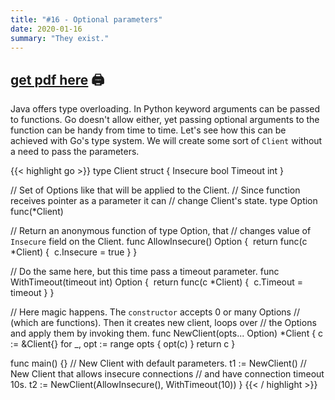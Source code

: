 ```yaml
---
title: "#16 - Optional parameters"
date: 2020-01-16  
summary: "They exist."
---
```


## [get pdf here](/gott/episode16.pdf) 🖨

Java offers type overloading. In Python keyword arguments can be passed to functions. Go doesn't allow either, yet passing optional arguments to the function can be handy from time to time. Let's see how this can be achieved with Go's type system. We will create some sort of `Client​` without a need to pass the parameters.

{{< highlight go >}}
type Client struct {
  Insecure bool
  Timeout int
}

// Set of Options like that will be applied to the Client.
// Since function receives pointer as a parameter it can
// change Client's state.
type Option func(*Client)

// Return an anonymous function of type Option, that
// changes value of `Insecure` field on the Client.
func AllowInsecure() Option { ​
  return func(c *Client) { ​
    c.Insecure = true
  }
}

// Do the same here, but this time pass a timeout parameter.
func WithTimeout(timeout int) Option { ​
  return func(c *Client) { ​
    c.Timeout = timeout
  }
}


// Here magic happens. The `constructor` accepts 0 or many Options
// (which are functions). Then it creates new client, loops over
// the Options and apply them by invoking them.
func NewClient(opts... Option) *Client {
  c := &Client{}
  for _, opt := range opts {​
    opt(c)
  }
  return c
}

func main() {}
  // New Client with default parameters.
  t1 := NewClient()
  // New Client that allows insecure connections
  // and have connection timeout 10s.
  t2 := NewClient(AllowInsecure(), WithTimeout(10))
}
{{< / highlight >}}